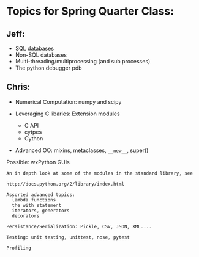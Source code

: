 Topics for Spring Quarter Class:
================================

Jeff:
-------
* SQL databases
* Non-SQL databases
* Multi-threading/multiprocessing (and sub processes)
* The python debugger pdb

Chris:
-------
 * Numerical Computation: numpy and scipy
 * Leveraging C libaries: Extension modules
    - C API
    - cytpes
    - Cython
    
 * Advanced OO: mixins, metaclasses, `__new__`, super()

Possible:
    wxPython GUIs

    An in depth look at some of the modules in the standard library, see

    http://docs.python.org/2/library/index.html
    
    Assorted advanced topics:
      lambda functions
      the with statement
      iterators, generators
      decorators

    Persistance/Serialization: Pickle, CSV, JSON, XML....

    Testing: unit testing, unittest, nose, pytest

    Profiling
    
    

